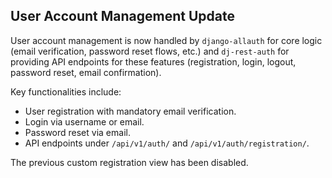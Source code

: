 

## User Account Management Update
User account management is now handled by `django-allauth` for core logic
(email verification, password reset flows, etc.) and `dj-rest-auth` for
providing API endpoints for these features (registration, login, logout,
password reset, email confirmation).

Key functionalities include:
- User registration with mandatory email verification.
- Login via username or email.
- Password reset via email.
- API endpoints under `/api/v1/auth/` and `/api/v1/auth/registration/`.

The previous custom registration view has been disabled.
